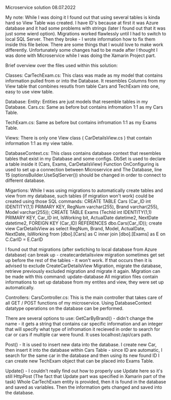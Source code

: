Microservice solution
08.07.2022

My note:
While I was doing it I found out that using several tables is kinda hard so View Table was created.
I have ID's because at first it was Azure database and it had some problems with strings (later I found out that it was just some wierd option).
Migrations worked flawlessly until I had to switch to local SQL Server. Then they broke - I wrote information how to fix them inside this file below.
There are some things that I would love to make work differently. Unfortunately some changes had to be made after I thought I was done
with Microservice while I was doing the Xamarin Project part.


Brief overview over the files used within this solution:

Classes:
CarTechExam.cs:
This class was made as my model that contains information pulled from or into the Database.
It resembles Columns from my View table that combines resutls from table Cars and TechExam into one, easy to use view table.

Database:
Entity:
Entities are just models that resemble tables in my Database.
Cars.cs:
Same as before but contains infromation 1:1 as my Cars Table.

TechExam.cs:
Same as before but contains infromation 1:1 as my Exams Table.
      
Views:
There is only one View class ( CarDetailsView.cs ) that contain information 1:1 as my view table.
  
DatabaseContext.cs:
This class contains database context that resembles tables that exist in my Database and some configs.
DbSet<T> is used to declare a table inside it (Cars, Exams, CarDetailsView)
Function OnConfiguring is used to set up a connection between Microservice and The Database, line 15 (optionsBuilder.UseSqlServer()) should
be changed in order to connect to different database.
  
Migartions:
 While I was using migrations to automatically create tables and view from my database, such tables (if migration won't work) could be created
using those SQL commands:
CREATE TABLE Cars (Car_ID int IDENTITY(1,1) PRIMARY KEY, RegNum varchar(255), Brand varchar(255), Model varchar(255));
CREATE TABLE Exams (TechId int IDENTITY(1,1) PRIMARY KEY, Car_ID int, IsWorking bit, ActualDate datetime2, NextDate datetime2, FOREIGN KEY (Car_ID) REFERENCES dbo.Cars(Car_ID));
create view CarDetailsView as select RegNum, Brand, Model, ActualDate, NextDate, IsWorking from [dbo].[Cars] as C inner join [dbo].[Exams] as E on C.CarID = E.CarID 
    
I found out that migrations (after swtiching to local database from Azure database) can break up - createcardetailsview migration sometimes get set up before the rest of the 
tables - it won't work. If that occurs then it is advised to exclude CreateCarDetailsView Migration, migrate the database, retrieve previously excluded migration and migrate it again.
Migration can be made with this command:
update-database
All migration files contain informations to set up database from my entites and view, they were set up automatically.

Controllers:
CarsController.cs:
This is the main controller that takes care of all GET / POST functions of my microservice. Using DatabaseContext datatype operations
on the database can be performed.
  
There are several options to use:
GetCarByBrand() - didn't change the name - it gets a string that contains car specific information and an integer that will specify what type
of infromation it recieved in order to search for car or cars if multiple car were found. It uses localhost:<port>/api/cars path.
  
Post() - It is used to insert new data into the database. I create new Car, then insert it into the database within Cars Table - since ID are automatic, I search for the same car in the database and then using its new found ID I can create new TechExam object that can be placed into Exams Table.
    
Update() - I couldn't really find out how to properly use Update here so it's still HttpPost (The fact that Update part was specified in Xamarin part of the task)
Whole CarTechExam entity is provided, then it is found in the database and saved as variables. Then the information gets changed and saved into the database.
